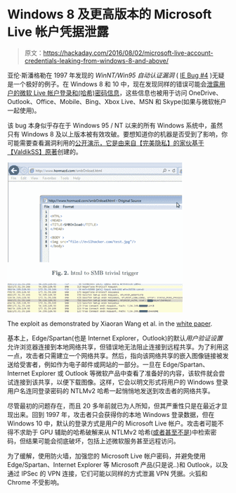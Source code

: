 # Windows 8 及更高版本的 Microsoft Live 帐户凭据泄露

> 原文：<https://hackaday.com/2016/08/02/microsoft-live-account-credentials-leaking-from-windows-8-and-above/>

亚伦·斯潘格勒在 1997 年发现的 *WinNT/Win95 自动认证漏洞* ( [IE Bug #4](http://insecure.org/sploits/winnt.automatic.authentication.html) )无疑是一个极好的例子。在 Windows 8 和 10 中，现在发现同样的错误可能会[泄露用户的微软 Live 帐户登录和(哈希)密码信息](https://www.perfect-privacy.com/blog/2016/08/01/security-issue-in-windows-leaks-login-data/)，这些信息也被用于访问 OneDrive、Outlook、Office、Mobile、Bing、Xbox Live、MSN 和 Skype(如果与微软帐户一起使用)。

该 bug 本身似乎存在于 Windows 95 / NT 以来的所有 Windows 系统中，虽然只有 Windows 8 及以上版本被有效攻破。要想知道你的机器是否受到了影响，你可能需要查看漏洞利用的[公开演示，它是由来自【完美隐私】的家伙基于【ValdikSS】](https://msleak.perfect-privacy.com/)[原著](https://medium.com/@ValdikSS/deanonymizing-windows-users-and-capturing-microsoft-and-vpn-accounts-f7e53fe73834)创建的。

[![pp-leak-evilhacker](img/dad59182083e0fb20fb702586bed2946.png)](https://hackaday.com/wp-content/uploads/2016/08/pp-leak-evilhacker.png)

The exploit as demonstrated by Xiaoran Wang et al. in the [white paper](https://www.blackhat.com/docs/us-15/materials/us-15-Brossard-SMBv2-Sharing-More-Than-Just-Your-Files-wp.pdf).

基本上，Edge/Spartan(也是 Internet Explorer，Outlook)的默认*用户验证设置*允许浏览器连接到本地网络共享，但错误地无法阻止连接到远程共享。为了利用这一点，攻击者只需建立一个网络共享。然后，指向该网络共享的嵌入图像链接被发送给受害者，例如作为电子邮件或网站的一部分。一旦在 Edge/Spartan、Internet Explorer 或 Outlook 等微软产品中查看了准备好的内容，该软件就会尝试连接到该共享，以便下载图像。这样，它会以明文形式将用户的 Windows 登录用户名连同登录密码的 NTLMv2 哈希一起悄悄地发送到攻击者的网络共享。

尽管最初的问题存在，而且 20 多年前就已为人所知，但其严重性只是在最近才显现出来。回到 1997 年，攻击者只会获得你的本地 Windows 登录数据，但在 Windows 10 中，默认的登录方式是用户的 Microsoft Live 帐户。攻击者可能不得不求助于 GPU 辅助的哈希破解来从 NTLMv2 哈希([或者甚至不是](http://openwall.info/wiki/john/NTLM))中检索密码，但结果可能会彻底破坏，包括上述微软服务甚至远程访问。

为了缓解，使用防火墙，加强您的 Microsoft Live 帐户密码，并避免使用 Edge/Spartan、Internet Explorer 等 Microsoft 产品(只是说..)和 Outlook，以及通过 IPSec 的 VPN 连接，它们可能以同样的方式泄漏 VPN 凭据。火狐和 Chrome 不受影响。